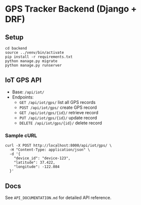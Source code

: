 # GPS Tracker Backend (Django + DRF)

## Setup
```
cd backend
source ../venv/bin/activate
pip install -r requirements.txt
python manage.py migrate
python manage.py runserver
```

## IoT GPS API
- Base: `/api/iot/`
- Endpoints:
  - `GET /api/iot/gps/` list all GPS records
  - `POST /api/iot/gps/` create GPS record
  - `GET /api/iot/gps/{id}/` retrieve record
  - `PUT /api/iot/gps/{id}/` update record
  - `DELETE /api/iot/gps/{id}/` delete record

### Sample cURL
```
curl -X POST http://localhost:8000/api/iot/gps/ \
  -H "Content-Type: application/json" \
  -d '{
    "device_id": "device-123",
    "latitude": 37.422,
    "longitude": -122.084
  }'
```

## Docs
See `API_DOCUMENTATION.md` for detailed API reference.
